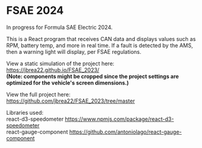 # FSAE 2024
In progress for Formula SAE Electric 2024.

This is a React program that receives CAN data and displays values such as RPM, battery temp, and more in real time. If a fault is detected by the AMS, then a warning light will display, per FSAE regulations.

View a static simulation of the project here: https://jbrea22.github.io/FSAE_2023/ <br />
**(Note: components might be cropped since the project settings are optimized for the vehicle's screen dimensions.)**

View the full project here: https://github.com/jbrea22/FSAE_2023/tree/master

Libraries used: <br />
react-d3-speedometer https://www.npmjs.com/package/react-d3-speedometer <br />
react-gauge-component https://github.com/antoniolago/react-gauge-component
